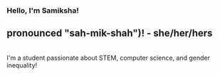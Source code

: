 ### Hello, I'm Samiksha!
## pronounced "sah-mik-shah")! - she/her/hers
<br> I'm a student passionate about STEM, computer science, and gender inequality!
